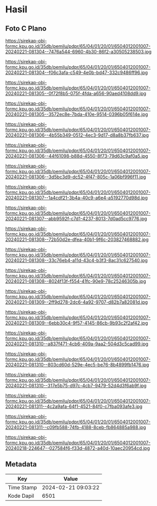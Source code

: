 # Hasil

## Foto C Plano

https://sirekap-obj-formc.kpu.go.id/35db/pemilu/pdpr/65/04/01/20/01/6504012001007-20240221-081304--7476a544-6960-4b30-86f2-a30505238503.jpg

https://sirekap-obj-formc.kpu.go.id/35db/pemilu/pdpr/65/04/01/20/01/6504012001007-20240221-081304--f06c3afa-c549-4e0b-bd47-332c9486ff96.jpg

https://sirekap-obj-formc.kpu.go.id/35db/pemilu/pdpr/65/04/01/20/01/6504012001007-20240221-081305--0f72f8b5-075f-4fda-a656-90aed4108dd9.jpg

https://sirekap-obj-formc.kpu.go.id/35db/pemilu/pdpr/65/04/01/20/01/6504012001007-20240221-081305--3572ec8e-7bda-410e-9514-0396b05f614e.jpg

https://sirekap-obj-formc.kpu.go.id/35db/pemilu/pdpr/65/04/01/20/01/6504012001007-20240221-081306--4b55b349-0512-4ec3-9d17-d8a8b37fb637.jpg

https://sirekap-obj-formc.kpu.go.id/35db/pemilu/pdpr/65/04/01/20/01/6504012001007-20240221-081306--44f61098-b88d-4550-8f73-79d63c9af0a5.jpg

https://sirekap-obj-formc.kpu.go.id/35db/pemilu/pdpr/65/04/01/20/01/6504012001007-20240221-081306--3d5bc3d9-dc52-4f47-805c-1a06bf996f11.jpg

https://sirekap-obj-formc.kpu.go.id/35db/pemilu/pdpr/65/04/01/20/01/6504012001007-20240221-081307--1a4cdf21-3b4a-40c9-a6e4-a5192770d98d.jpg

https://sirekap-obj-formc.kpu.go.id/35db/pemilu/pdpr/65/04/01/20/01/6504012001007-20240221-081307--abb9592f-c7d1-4237-8013-7d0ad5cc9776.jpg

https://sirekap-obj-formc.kpu.go.id/35db/pemilu/pdpr/65/04/01/20/01/6504012001007-20240221-081308--72b50d2e-dfea-40b1-9f6c-203827468882.jpg

https://sirekap-obj-formc.kpu.go.id/35db/pemilu/pdpr/65/04/01/20/01/6504012001007-20240221-081308--33c76eb4-a11d-43c4-b3f3-8ac31c627540.jpg

https://sirekap-obj-formc.kpu.go.id/35db/pemilu/pdpr/65/04/01/20/01/6504012001007-20240221-081308--8024f13f-f554-41fc-90e9-78c25246305b.jpg

https://sirekap-obj-formc.kpu.go.id/35db/pemilu/pdpr/65/04/01/20/01/6504012001007-20240221-081309--2ff9d278-2dc6-4a92-9707-d82b7a82081d.jpg

https://sirekap-obj-formc.kpu.go.id/35db/pemilu/pdpr/65/04/01/20/01/6504012001007-20240221-081309--6ebb30c4-9f57-4145-86cb-9b93c2f2af42.jpg

https://sirekap-obj-formc.kpu.go.id/35db/pemilu/pdpr/65/04/01/20/01/6504012001007-20240221-081310--a837f471-4cb6-409a-9aa2-504d3c5cad99.jpg

https://sirekap-obj-formc.kpu.go.id/35db/pemilu/pdpr/65/04/01/20/01/6504012001007-20240221-081310--803cd60d-529e-4ec5-be76-8b4899fb1476.jpg

https://sirekap-obj-formc.kpu.go.id/35db/pemilu/pdpr/65/04/01/20/01/6504012001007-20240221-081310--317e5b75-d97c-4cb7-9479-52d4d3f6ab9f.jpg

https://sirekap-obj-formc.kpu.go.id/35db/pemilu/pdpr/65/04/01/20/01/6504012001007-20240221-081311--4c2a9afa-64f1-4521-84f0-c7fba093afe3.jpg

https://sirekap-obj-formc.kpu.go.id/35db/pemilu/pdpr/65/04/01/20/01/6504012001007-20240221-081311--c09fb588-74fb-4188-8ceb-fb864885a988.jpg

https://sirekap-obj-formc.kpu.go.id/35db/pemilu/pdpr/65/04/01/20/01/6504012001007-20240218-224647--027584f6-f33d-4872-a40d-10aec20954cd.jpg


## Metadata

| Key        | Value               |
| ---------- | ------------------- |
| Time Stamp | 2024-02-21 09:03:22 |
| Kode Dapil | 6501                |



